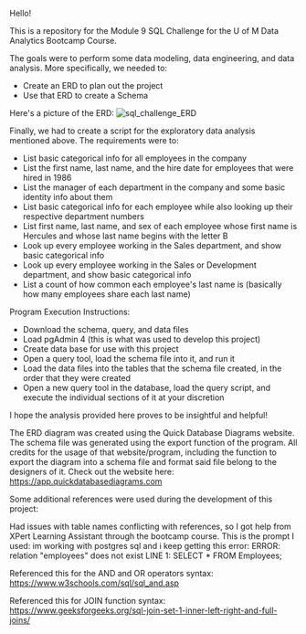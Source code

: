 Hello!

This is a repository for the Module 9 SQL Challenge for the U of M Data Analytics Bootcamp Course.

The goals were to perform some data modeling, data engineering, and data analysis. More specifically, we needed to:

  - Create an ERD to plan out the project
  - Use that ERD to create a Schema

Here's a picture of the ERD:
![sql_challenge_ERD](https://github.com/user-attachments/assets/c7173706-ce61-410a-9f88-99d620230247)


Finally, we had to create a script for the exploratory data analysis mentioned above. The requirements were to:

  - List basic categorical info for all employees in the company
  - List the first name, last name, and the hire date for employees that were hired in 1986
  - List the manager of each department in the company and some basic identity info about them
  - List basic categorical info for each employee while also looking up their respective department numbers
  - List first name, last name, and sex of each employee whose first name is Hercules and whose last name begins with the letter B
  - Look up every employee working in the Sales department, and show basic categorical info
  - Look up every employee working in the Sales or Development department, and show basic categorical info
  - List a count of how common each employee's last name is (basically how many employees share each last name)


Program Execution Instructions:

  - Download the schema, query, and data files
  - Load pgAdmin 4 (this is what was used to develop this project)
  - Create data base for use with this project
  - Open a query tool, load the schema file into it, and run it
  - Load the data files into the tables that the schema file created, in the order that they were created
  - Open a new query tool in the database, load the query script, and execute the individual sections of it at your discretion


I hope the analysis provided here proves to be insightful and helpful!


The ERD diagram was created using the Quick Database Diagrams website. The schema file was generated using the export function of the program. All credits for the usage of that website/program, including the function to export the diagram into a schema file and format said file belong to the designers of it. Check out the website here: https://app.quickdatabasediagrams.com


Some additional references were used during the development of this project:

Had issues with table names conflicting with references, so I got help from XPert Learning Assistant through the bootcamp course. This is the prompt I used:
im working with postgres sql and i keep getting this error: ERROR: relation "employees" does not exist LINE 1: SELECT * FROM Employees;

Referenced this for the AND and OR operators syntax:
https://www.w3schools.com/sql/sql_and.asp

Referenced this for JOIN function syntax:
https://www.geeksforgeeks.org/sql-join-set-1-inner-left-right-and-full-joins/
